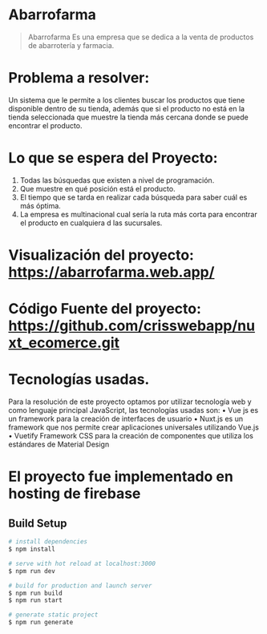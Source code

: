 # Abarrofarma
> Abarrofarma
Es una empresa que se dedica a la venta de productos de abarrotería y farmacia.

# Problema a resolver: 
Un sistema que le permite a los clientes buscar los productos que tiene disponible dentro de su tienda, además que si el producto no está en la tienda seleccionada que muestre la tienda más cercana donde se puede encontrar el producto.

# Lo que se espera del Proyecto:
  1.	Todas las búsquedas que existen a nivel de programación.
  2.	Que muestre en qué posición está el producto.
  3.	El tiempo que se tarda en realizar cada búsqueda para saber cuál es más óptima.
  4.	La empresa es multinacional cual sería la ruta más corta para encontrar el producto en cualquiera d las sucursales.

# Visualización del proyecto: https://abarrofarma.web.app/

# Código Fuente del proyecto: https://github.com/crisswebapp/nuxt_ecomerce.git

# Tecnologías usadas. 
Para la resolución de este proyecto optamos por utilizar tecnología web  y como lenguaje principal JavaScript, las tecnologías usadas son:
  •	Vue js es un framework para la creación de interfaces de usuario
  •	Nuxt.js es un framework que nos permite crear aplicaciones universales utilizando Vue.js
  •	Vuetify Framework CSS para la creación de componentes que utiliza los estándares de Material Design

# El proyecto fue implementado en hosting de firebase


## Build Setup
```bash
# install dependencies
$ npm install

# serve with hot reload at localhost:3000
$ npm run dev

# build for production and launch server
$ npm run build
$ npm run start

# generate static project
$ npm run generate
```

